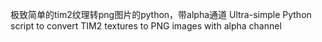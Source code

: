 极致简单的tim2纹理转png图片的python，带alpha通道
Ultra-simple Python script to convert TIM2 textures to PNG images with alpha channel

